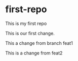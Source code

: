 # first-repo

This is my first repo

This is our first change.

This a change from branch feat1

This is a change from feat2
